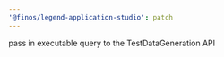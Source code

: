 ```yaml
---
'@finos/legend-application-studio': patch
---
```


pass in executable query to the TestDataGeneration API
